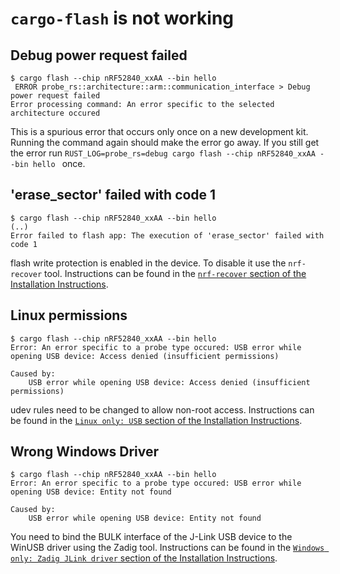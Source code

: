 # `cargo-flash` is not working

## Debug power request failed

``` console
$ cargo flash --chip nRF52840_xxAA --bin hello
 ERROR probe_rs::architecture::arm::communication_interface > Debug power request failed
Error processing command: An error specific to the selected architecture occured
```

This is a spurious error that occurs only once on a new development kit. Running the command again should make the error go away. If you still get the error run `RUST_LOG=probe_rs=debug cargo flash --chip nRF52840_xxAA --bin hello ` once.

## 'erase_sector' failed with code 1

``` console
$ cargo flash --chip nRF52840_xxAA --bin hello
(..)
Error failed to flash app: The execution of 'erase_sector' failed with code 1
```

flash write protection is enabled in the device. To disable it use the `nrf-recover` tool. Instructions can be found in the [`nrf-recover` section of the Installation Instructions].

[`nrf-recover` section of the Installation Instructions]: ./installation.md#nrf-recover


## Linux permissions

``` console
$ cargo flash --chip nRF52840_xxAA --bin hello
Error: An error specific to a probe type occured: USB error while opening USB device: Access denied (insufficient permissions)

Caused by:
    USB error while opening USB device: Access denied (insufficient permissions)
```

udev rules need to be changed to allow non-root access. Instructions can be found in the [`Linux only: USB` section of the Installation Instructions].

[`Linux only: USB` section of the Installation Instructions]: ./installation.md#linux-only-usb

## Wrong Windows Driver

``` console
$ cargo flash --chip nRF52840_xxAA --bin hello
Error: An error specific to a probe type occured: USB error while opening USB device: Entity not found

Caused by:
    USB error while opening USB device: Entity not found
```

You need to bind the BULK interface of the J-Link USB device to the WinUSB driver using the Zadig tool. Instructions can be found in the [`Windows only: Zadig JLink driver` section of the Installation Instructions].

[`Windows only: Zadig JLink driver` section of the Installation Instructions]: ./installation.md#windows-only-zadig-jlink-driver
